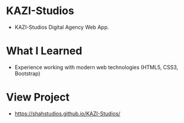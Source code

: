 # KAZI-Studios
* KAZI-Studios Digital Agency Web App.

# What I Learned
* Experience working with modern web technologies (HTML5, CSS3, Bootstrap)

# View Project
* https://shahstudios.github.io/KAZI-Studios/
